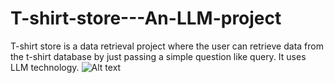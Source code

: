 # T-shirt-store---An-LLM-project
T-shirt store is a data retrieval project where the user can retrieve data  from the t-shirt database by just passing a simple question like query. It uses LLM technology.
![Alt text]()
